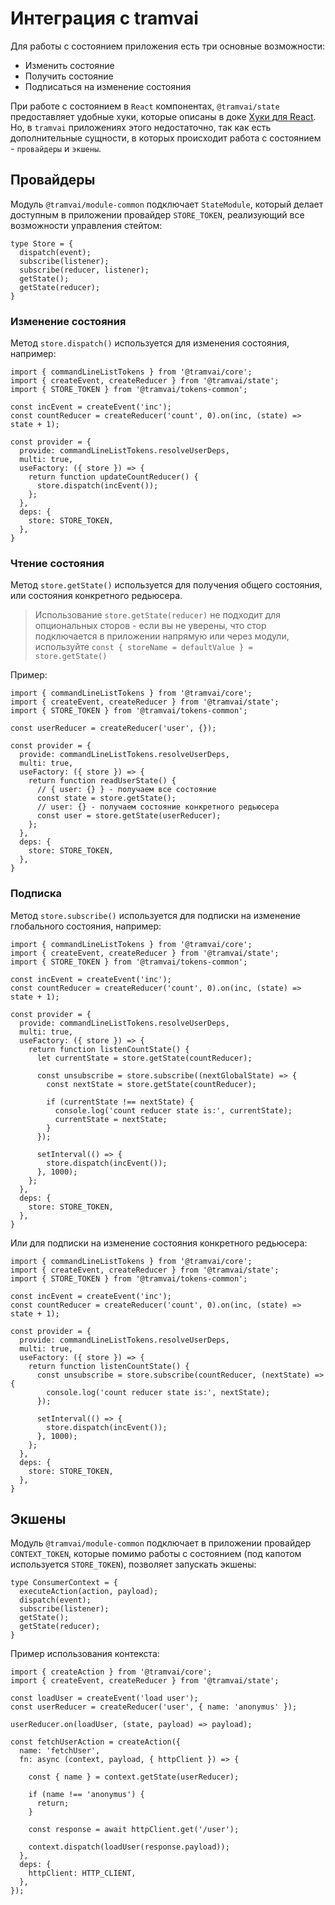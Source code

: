 # Интеграция с tramvai

Для работы с состоянием приложения есть три основные возможности:

- Изменить состояние
- Получить состояние
- Подписаться на изменение состояния

При работе с состоянием в `React` компонентах, `@tramvai/state` предоставляет удобные хуки, которые описаны в доке [Хуки для React](features/state/hooks.md).
Но, в `tramvai` приложениях этого недостаточно, так как есть дополнительные сущности, в которых происходит работа с состоянием - `провайдеры` и `экшены`.

## Провайдеры

Модуль `@tramvai/module-common` подключает `StateModule`, который делает доступным в приложении провайдер `STORE_TOKEN`,
реализующий все возможности управления стейтом:

```tsx
type Store = {
  dispatch(event);
  subscribe(listener);
  subscribe(reducer, listener);
  getState();
  getState(reducer);
}
```

### Изменение состояния

Метод `store.dispatch()` используется для изменения состояния, например:

```tsx
import { commandLineListTokens } from '@tramvai/core';
import { createEvent, createReducer } from '@tramvai/state';
import { STORE_TOKEN } from '@tramvai/tokens-common';

const incEvent = createEvent('inc');
const countReducer = createReducer('count', 0).on(inc, (state) => state + 1);

const provider = {
  provide: commandLineListTokens.resolveUserDeps,
  multi: true,
  useFactory: ({ store }) => {
    return function updateCountReducer() {
      store.dispatch(incEvent());
    };
  },
  deps: {
    store: STORE_TOKEN,
  },
}
```

### Чтение состояния

Метод `store.getState()` используется для получения общего состояния, или состояния конкретного редьюсера.

> Использование `store.getState(reducer)` не подходит для опциональных сторов -
> если вы не уверены, что стор подключается в приложении напрямую или через модули, используйте `const { storeName = defaultValue } = store.getState()`

Пример:

```tsx
import { commandLineListTokens } from '@tramvai/core';
import { createEvent, createReducer } from '@tramvai/state';
import { STORE_TOKEN } from '@tramvai/tokens-common';

const userReducer = createReducer('user', {});

const provider = {
  provide: commandLineListTokens.resolveUserDeps,
  multi: true,
  useFactory: ({ store }) => {
    return function readUserState() {
      // { user: {} } - получаем все состояние
      const state = store.getState();
      // user: {} - получаем состояние конкретного редьюсера
      const user = store.getState(userReducer);
    };
  },
  deps: {
    store: STORE_TOKEN,
  },
}
```

### Подписка

Метод `store.subscribe()` используется для подписки на изменение глобального состояния, например:

```tsx
import { commandLineListTokens } from '@tramvai/core';
import { createEvent, createReducer } from '@tramvai/state';
import { STORE_TOKEN } from '@tramvai/tokens-common';

const incEvent = createEvent('inc');
const countReducer = createReducer('count', 0).on(inc, (state) => state + 1);

const provider = {
  provide: commandLineListTokens.resolveUserDeps,
  multi: true,
  useFactory: ({ store }) => {
    return function listenCountState() {
      let currentState = store.getState(countReducer);

      const unsubscribe = store.subscribe((nextGlobalState) => {
        const nextState = store.getState(countReducer);

        if (currentState !== nextState) {
          console.log('count reducer state is:', currentState);
          currentState = nextState;
        }
      });

      setInterval(() => {
        store.dispatch(incEvent());
      }, 1000);
    };
  },
  deps: {
    store: STORE_TOKEN,
  },
}
```

Или для подписки на изменение состояния конкретного редьюсера:

```tsx
import { commandLineListTokens } from '@tramvai/core';
import { createEvent, createReducer } from '@tramvai/state';
import { STORE_TOKEN } from '@tramvai/tokens-common';

const incEvent = createEvent('inc');
const countReducer = createReducer('count', 0).on(inc, (state) => state + 1);

const provider = {
  provide: commandLineListTokens.resolveUserDeps,
  multi: true,
  useFactory: ({ store }) => {
    return function listenCountState() {
      const unsubscribe = store.subscribe(countReducer, (nextState) => {
        console.log('count reducer state is:', nextState);
      });

      setInterval(() => {
        store.dispatch(incEvent());
      }, 1000);
    };
  },
  deps: {
    store: STORE_TOKEN,
  },
}
```

## Экшены

Модуль `@tramvai/module-common` подключает в приложении провайдер `CONTEXT_TOKEN`, которые помимо работы с состоянием (под капотом используется `STORE_TOKEN`), позволяет запускать экшены:

```tsx
type ConsumerContext = {
  executeAction(action, payload);
  dispatch(event);
  subscribe(listener);
  getState();
  getState(reducer);
}
```

Пример использования контекста:

```tsx
import { createAction } from '@tramvai/core';
import { createEvent, createReducer } from '@tramvai/state';

const loadUser = createEvent('load user');
const userReducer = createReducer('user', { name: 'anonymus' });

userReducer.on(loadUser, (state, payload) => payload);

const fetchUserAction = createAction({
  name: 'fetchUser',
  fn: async (context, payload, { httpClient }) => {
    
    const { name } = context.getState(userReducer);
    
    if (name !== 'anonymus') {
      return;
    }
    
    const response = await httpClient.get('/user');
    
    context.dispatch(loadUser(response.payload));
  },
  deps: {
    httpClient: HTTP_CLIENT,
  },
});
```
